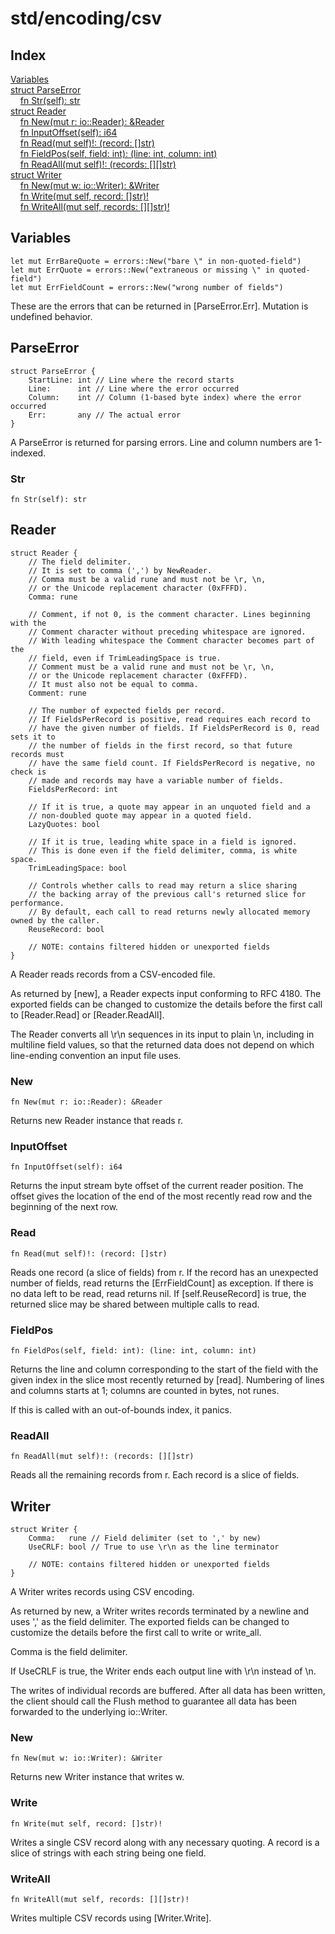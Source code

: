 # std/encoding/csv

## Index

[Variables](#variables)\
[struct ParseError](#parseerror)\
&nbsp;&nbsp;&nbsp;&nbsp;[fn Str\(self\): str](#str)\
[struct Reader](#reader)\
&nbsp;&nbsp;&nbsp;&nbsp;[fn New\(mut r: io::Reader\): &amp;Reader](#new)\
&nbsp;&nbsp;&nbsp;&nbsp;[fn InputOffset\(self\): i64](#inputoffset)\
&nbsp;&nbsp;&nbsp;&nbsp;[fn Read\(mut self\)\!: \(record: \[\]str\)](#read)\
&nbsp;&nbsp;&nbsp;&nbsp;[fn FieldPos\(self, field: int\): \(line: int, column: int\)](#fieldpos)\
&nbsp;&nbsp;&nbsp;&nbsp;[fn ReadAll\(mut self\)\!: \(records: \[\]\[\]str\)](#readall)\
[struct Writer](#writer)\
&nbsp;&nbsp;&nbsp;&nbsp;[fn New\(mut w: io::Writer\): &amp;Writer](#new-1)\
&nbsp;&nbsp;&nbsp;&nbsp;[fn Write\(mut self, record: \[\]str\)\!](#write)\
&nbsp;&nbsp;&nbsp;&nbsp;[fn WriteAll\(mut self, records: \[\]\[\]str\)\!](#writeall)

## Variables

```jule
let mut ErrBareQuote = errors::New("bare \" in non-quoted-field")
let mut ErrQuote = errors::New("extraneous or missing \" in quoted-field")
let mut ErrFieldCount = errors::New("wrong number of fields")
```
These are the errors that can be returned in \[ParseError\.Err\]\. Mutation is undefined behavior\.

## ParseError
```jule
struct ParseError {
	StartLine: int // Line where the record starts
	Line:      int // Line where the error occurred
	Column:    int // Column (1-based byte index) where the error occurred
	Err:       any // The actual error
}
```
A ParseError is returned for parsing errors\. Line and column numbers are 1\-indexed\.

### Str
```jule
fn Str(self): str
```


## Reader
```jule
struct Reader {
	// The field delimiter.
	// It is set to comma (',') by NewReader.
	// Comma must be a valid rune and must not be \r, \n,
	// or the Unicode replacement character (0xFFFD).
	Comma: rune

	// Comment, if not 0, is the comment character. Lines beginning with the
	// Comment character without preceding whitespace are ignored.
	// With leading whitespace the Comment character becomes part of the
	// field, even if TrimLeadingSpace is true.
	// Comment must be a valid rune and must not be \r, \n,
	// or the Unicode replacement character (0xFFFD).
	// It must also not be equal to comma.
	Comment: rune

	// The number of expected fields per record.
	// If FieldsPerRecord is positive, read requires each record to
	// have the given number of fields. If FieldsPerRecord is 0, read sets it to
	// the number of fields in the first record, so that future records must
	// have the same field count. If FieldsPerRecord is negative, no check is
	// made and records may have a variable number of fields.
	FieldsPerRecord: int

	// If it is true, a quote may appear in an unquoted field and a
	// non-doubled quote may appear in a quoted field.
	LazyQuotes: bool

	// If it is true, leading white space in a field is ignored.
	// This is done even if the field delimiter, comma, is white space.
	TrimLeadingSpace: bool

	// Controls whether calls to read may return a slice sharing
	// the backing array of the previous call's returned slice for performance.
	// By default, each call to read returns newly allocated memory owned by the caller.
	ReuseRecord: bool

	// NOTE: contains filtered hidden or unexported fields
}
```
A Reader reads records from a CSV\-encoded file\.

As returned by \[new\], a Reader expects input conforming to RFC 4180\. The exported fields can be changed to customize the details before the first call to \[Reader\.Read\] or \[Reader\.ReadAll\]\.

The Reader converts all \\r\\n sequences in its input to plain \\n, including in multiline field values, so that the returned data does not depend on which line\-ending convention an input file uses\.

### New
```jule
fn New(mut r: io::Reader): &Reader
```
Returns new Reader instance that reads r\.

### InputOffset
```jule
fn InputOffset(self): i64
```
Returns the input stream byte offset of the current reader position\. The offset gives the location of the end of the most recently read row and the beginning of the next row\.

### Read
```jule
fn Read(mut self)!: (record: []str)
```
Reads one record \(a slice of fields\) from r\. If the record has an unexpected number of fields, read returns the \[ErrFieldCount\] as exception\. If there is no data left to be read, read returns nil\. If \[self\.ReuseRecord\] is true, the returned slice may be shared between multiple calls to read\.

### FieldPos
```jule
fn FieldPos(self, field: int): (line: int, column: int)
```
Returns the line and column corresponding to the start of the field with the given index in the slice most recently returned by \[read\]\. Numbering of lines and columns starts at 1; columns are counted in bytes, not runes\.

If this is called with an out\-of\-bounds index, it panics\.

### ReadAll
```jule
fn ReadAll(mut self)!: (records: [][]str)
```
Reads all the remaining records from r\. Each record is a slice of fields\.

## Writer
```jule
struct Writer {
	Comma:   rune // Field delimiter (set to ',' by new)
	UseCRLF: bool // True to use \r\n as the line terminator

	// NOTE: contains filtered hidden or unexported fields
}
```
A Writer writes records using CSV encoding\.

As returned by new, a Writer writes records terminated by a newline and uses &#39;,&#39; as the field delimiter\. The exported fields can be changed to customize the details before the first call to write or write\_all\.

Comma is the field delimiter\.

If UseCRLF is true, the Writer ends each output line with \\r\\n instead of \\n\.

The writes of individual records are buffered\. After all data has been written, the client should call the Flush method to guarantee all data has been forwarded to the underlying io::Writer\.

### New
```jule
fn New(mut w: io::Writer): &Writer
```
Returns new Writer instance that writes w\.

### Write
```jule
fn Write(mut self, record: []str)!
```
Writes a single CSV record along with any necessary quoting\. A record is a slice of strings with each string being one field\.

### WriteAll
```jule
fn WriteAll(mut self, records: [][]str)!
```
Writes multiple CSV records using \[Writer\.Write\]\.